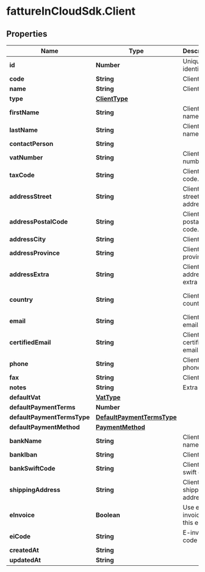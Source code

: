 # fattureInCloudSdk.Client

## Properties

Name | Type | Description | Notes
------------ | ------------- | ------------- | -------------
**id** | **Number** | Unique identifier | [optional] 
**code** | **String** | Client code. | [optional] 
**name** | **String** | Client name | 
**type** | [**ClientType**](ClientType.md) |  | [optional] 
**firstName** | **String** | Client first name. | [optional] 
**lastName** | **String** | Client last name. | [optional] 
**contactPerson** | **String** |  | [optional] 
**vatNumber** | **String** | Client vat number | [optional] 
**taxCode** | **String** | Client tax code. | [optional] 
**addressStreet** | **String** | Client street address. | [optional] 
**addressPostalCode** | **String** | Client postal code. | [optional] 
**addressCity** | **String** | Client city. | [optional] 
**addressProvince** | **String** | Client province. | [optional] 
**addressExtra** | **String** | Client address extra info. | [optional] 
**country** | **String** | Client country | [optional] [default to &#39;Italia&#39;]
**email** | **String** | Client email. | [optional] 
**certifiedEmail** | **String** | Client certified email. | [optional] 
**phone** | **String** | Client phone. | [optional] 
**fax** | **String** | Client fax. | [optional] 
**notes** | **String** | Extra notes. | [optional] 
**defaultVat** | [**VatType**](VatType.md) |  | [optional] 
**defaultPaymentTerms** | **Number** |  | [optional] 
**defaultPaymentTermsType** | [**DefaultPaymentTermsType**](DefaultPaymentTermsType.md) |  | [optional] 
**defaultPaymentMethod** | [**PaymentMethod**](PaymentMethod.md) |  | [optional] 
**bankName** | **String** | Client bank name. | [optional] 
**bankIban** | **String** | Client iban. | [optional] 
**bankSwiftCode** | **String** | Client bank swift code. | [optional] 
**shippingAddress** | **String** | Client shipping address. | [optional] 
**eInvoice** | **Boolean** | Use e-invoices for this entity | [optional] [default to false]
**eiCode** | **String** | E-invoice code | [optional] 
**createdAt** | **String** |  | [optional] 
**updatedAt** | **String** |  | [optional] 


